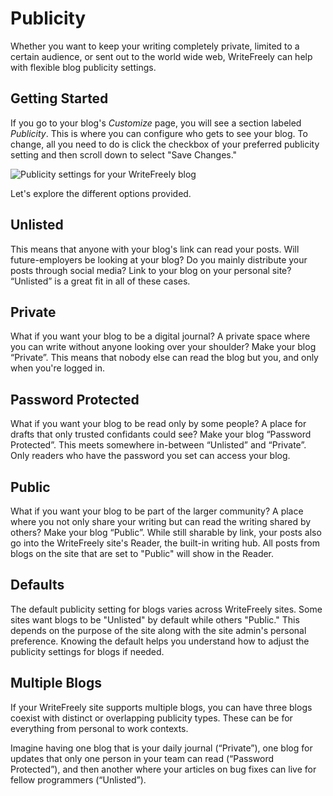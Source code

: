 # Publicity

Whether you want to keep your writing completely private, limited to a certain audience, or sent out to the world wide web, WriteFreely can help with flexible blog publicity settings.

## Getting Started

If you go to your blog's _Customize_ page, you will see a section labeled _Publicity_. This is where you can configure who gets to see your blog. To change, all you need to do is click the checkbox of your preferred publicity setting and then scroll down to select "Save Changes."

![Publicity settings for your WriteFreely blog](https://i.snap.as/4eFNafN.png)

Let's explore the different options provided.

## Unlisted

This means that anyone with your blog's link can read your posts. Will future-employers be looking at your blog? Do you mainly distribute your posts through social media? Link to your blog on your personal site? “Unlisted” is a great fit in all of these cases.

## Private

What if you want your blog to be a digital journal? A private space where you can write without anyone looking over your shoulder? Make your blog “Private”. This means that nobody else can read the blog but you, and only when you're logged in.

## Password Protected

What if you want your blog to be read only by some people? A place for drafts that only trusted confidants could see? Make your blog “Password Protected”. This meets somewhere in-between “Unlisted” and “Private”. Only readers who have the password you set can access your blog.

## Public

What if you want your blog to be part of the larger community? A place where you not only share your writing but can read the writing shared by others? Make your blog “Public”. While still sharable by link, your posts also go into the WriteFreely site's Reader, the built-in writing hub. All posts from blogs on the site that are set to "Public" will show in the Reader.

## Defaults

The default publicity setting for blogs varies across WriteFreely sites. Some sites want blogs to be "Unlisted" by default while others "Public." This depends on the purpose of the site along with the site admin's personal preference. Knowing the default helps you understand how to adjust the publicity settings for blogs if needed.

## Multiple Blogs

If your WriteFreely site supports multiple blogs, you can have three blogs coexist with distinct or overlapping publicity types. These can be for everything from personal to work contexts.

Imagine having one blog that is your daily journal (“Private”), one blog for updates that only one person in your team can read (“Password Protected”), and then another where your articles on bug fixes can live for fellow programmers (“Unlisted”).
